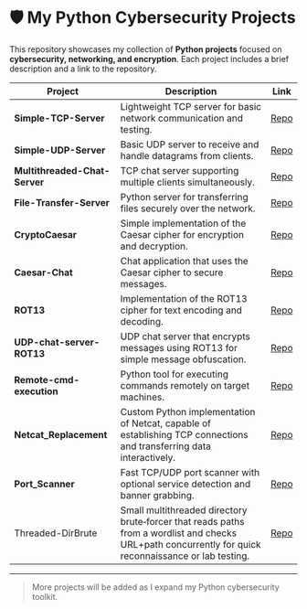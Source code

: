 # 🛡️ My Python Cybersecurity Projects

This repository showcases my collection of **Python projects** focused on **cybersecurity, networking, and encryption**. Each project includes a brief description and a link to the repository.

| Project | Description | Link |
|---------|-------------|------|
| **Simple-TCP-Server** | Lightweight TCP server for basic network communication and testing. | [Repo](https://github.com/zared1/Simple-TCP-Server) |
| **Simple-UDP-Server** | Basic UDP server to receive and handle datagrams from clients. | [Repo](https://github.com/zared1/Simple-UDP-Server) |
| **Multithreaded-Chat-Server** | TCP chat server supporting multiple clients simultaneously. | [Repo](https://github.com/zared1/Multithreaded-Chat-Server) |
| **File-Transfer-Server** | Python server for transferring files securely over the network. | [Repo](https://github.com/zared1/File-Transfer-Server) |
| **CryptoCaesar** | Simple implementation of the Caesar cipher for encryption and decryption. | [Repo](https://github.com/zared1/CryptoCaesar) |
| **Caesar-Chat** | Chat application that uses the Caesar cipher to secure messages. | [Repo](https://github.com/zared1/Caesar-Chat) |
| **ROT13** | Implementation of the ROT13 cipher for text encoding and decoding. | [Repo](https://github.com/zared1/ROT13) |
| **UDP-chat-server-ROT13** | UDP chat server that encrypts messages using ROT13 for simple message obfuscation. | [Repo](https://github.com/zared1/UDP-chat-server-ROT13) |
| **Remote-cmd-execution** | Python tool for executing commands remotely on target machines. | [Repo](https://github.com/zared1/Remote-cmd-execution) |
| **Netcat_Replacement** | Custom Python implementation of Netcat, capable of establishing TCP connections and transferring data interactively. | [Repo](https://github.com/zared1/Netcat_Replacement) |
| **Port_Scanner** | Fast TCP/UDP port scanner with optional service detection and banner grabbing. | [Repo](https://github.com/zared1/Port_Scanner) |
| Threaded-DirBrute | Small multithreaded directory brute‑forcer that reads paths from a wordlist and checks URL+path concurrently for quick reconnaissance or lab testing. | [Repo](https://github.com/zared1/Threaded-DirBrute) |
---

> More projects will be added as I expand my Python cybersecurity toolkit.
